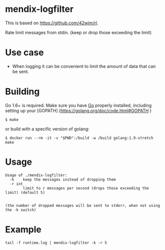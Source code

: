 # mendix-logfilter

This is based on https://github.com/42wim/rl.

Rate limit messages from stdin. (keep or drop those exceeding the limit)

# Use case

* When logging it can be convenient to limit the amount of data that can be sent.

# Building
Go 1.6+ is required. Make sure you have [Go](https://golang.org/doc/install) properly installed, including setting up your [GOPATH] (https://golang.org/doc/code.html#GOPATH
)

```
$ make
```

or build with a specific version of golang:

```
$ docker run --rm -it -v "$PWD":/build -w /build golang:1.9-stretch make
```

# Usage
```
Usage of ./mendix-logfilter:
  -k    keep the messages instead of dropping them
  -r int
        limit to r messages per second (drops those exceeding the limit) (default 5)


(the number of dropped messages will be sent to stderr, when not using the -k switch)
```


# Example
```
tail -f runtime.log | mendix-logfilter -k -r 5
```
